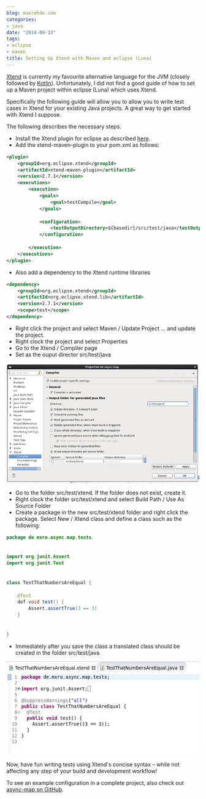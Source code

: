 ```yaml
---
blog: maxrohde.com
categories:
- java
date: "2014-09-13"
tags:
- eclipse
- maven
title: Setting Up Xtend with Maven and eclipse (Luna)
---
```


[Xtend](http://www.eclipse.org/xtend/) is currently my favourite alternative language for the JVM (closely followed by [Kotlin](http://kotlinlang.org/)). Unfortunately, I did not find a good guide of how to set up a Maven project within eclipse (Luna) which uses Xtend.

Specifically the following guide will allow you to allow you to write test cases in Xtend for your existing Java projects. A great way to get started with Xtend I suppose.

The following describes the necessary steps.

- Install the Xtend plugin for eclipse as described [here](http://www.eclipse.org/xtend/download.html).
- Add the xtend-maven-plugin to your pom.xml as follows:

```xml
<plugin>
    <groupId>org.eclipse.xtend</groupId>
    <artifactId>xtend-maven-plugin</artifactId>
    <version>2.7.1</version>
    <executions>
        <execution>
            <goals>
                <goal>testCompile</goal>
            </goals>

            <configuration>
                <testOutputDirectory>${basedir}/src/test/java</testOutputDirectory>
            </configuration>

        </execution>
    </executions>
</plugin> 
```

- Also add a dependency to the Xtend runtime libraries

```xml
<dependency>
    <groupId>org.eclipse.xtend</groupId>
    <artifactId>org.eclipse.xtend.lib</artifactId>
    <version>2.7.1</version>
    <scope>test</scope>
</dependency>
```

- Right click the project and select Maven / Update Project … and update the project.
- Right clock the project and select Properties
- Go to the Xtend / Compiler page
- Set as the ouput director src/test/java

![](images/091314_0356_settingupxt1.png)

- Go to the folder src/test/xtend. If the folder does not exist, create it.
- Right clock the folder src/test/xtend and select Build Path / Use As Source Folder
- Create a package in the new src/test/xtend folder and right click the package. Select New / Xtend class and define a class such as the following:

```java
package de.mxro.async.map.tests
 

import org.junit.Assert
import org.junit.Test
 

class TestThatNumbersAreEqual {
    
    @Test
    def void test() {
        Assert.assertTrue(3 == 3)
    }
    
    
}
```

- Immediately after you save the class a translated class should be created in the folder src/test/java

![](images/091314_0356_settingupxt2.png)

Now, have fun writing tests using Xtend's concise syntax – while not affecting any step of your build and development workflow!

To see an example configuration in a complete project, also check out [async-map on GitHub](https://github.com/mxro/async-map).

